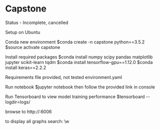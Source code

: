 # Capstone
Status - Incomplete, cancelled

Setup on Ubuntu

Conda new environment
$conda create -n capstone python==3.5.2
$source activate capstone

Install required packages
$conda install numpy scipy pandas matplotlib jupyter scikit-learn tqdm
$conda install tensorflow-gpu==1.12.0
$conda install keras==2.2.2

Requirements file provided, not tested
environment.yaml

Run notebook
$jupyter notebook
then follow the provided link in console

Run Tensorboard to view model training performance
$tensorboard --logdir=logs/

browse to
http://<your machine name>:6006

to display all graphs
search: \w 
